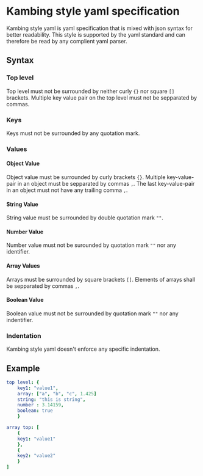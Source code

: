 # Kambing style yaml specification

Kambing style yaml is yaml specification that is mixed with json syntax for better readability. 
This style is supported by the yaml standard and can therefore be read by any complient yaml parser.

## Syntax

### Top level

Top level must not be surrounded by neither curly `{}` nor square `[]` brackets.
Multiple key value pair on the top level must not be sepparated by commas.

### Keys

Keys must not be surrounded by any quotation mark.

### Values

#### Object Value

Object value must be surrounded by curly brackets `{}`.
Multiple key-value-pair in an object must be sepparated by commas `,`.
The last key-value-pair in an object must not have any trailing comma `,`.

#### String Value

String value must be surrounded by double quotation mark `""`.

#### Number Value

Number value must not be surounded by quotation mark `""` nor any identifier.

#### Array Values

Arrays must be surrounded by square brackets `[]`. Elements of arrays shall be sepparated by commas `,`.

#### Boolean Value

Boolean value must not be surrounded by quotation mark `""` nor any indentifier.

### Indentation
Kambing style yaml doesn't enforce any specific indentation.

## Example

```yaml
top level: {
    key1: "value1",
    array: ["a", "b", "c", 1.425]
    string: "this is string",
    number : 3.14159,
    boolean: true
    }

array top: [
    {
    key1: "value1"
    },
    {
    key2: "value2"
    }
]
```
